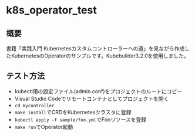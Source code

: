 # k8s_operator_test
## 概要
書籍「実践入門 Kubernetesカスタムコントローラーへの道」を見ながら作成したKubernetesのOperatorのサンプルです。Kubebuilder3.2.0を使用しました。

## テスト方法
- kubectl用の設定ファイル(admin.conf)をプロジェクトのルートにコピー
- Visual Studio Codeでリモートコンテナとしてプロジェクトを開く
- `cd mycontroller`
- `make install`でCRDをKubernetesクラスタに登録
- `kubectl apply -f sample/foo.yml`でFooリソースを登録
- `make run`でOperator起動
